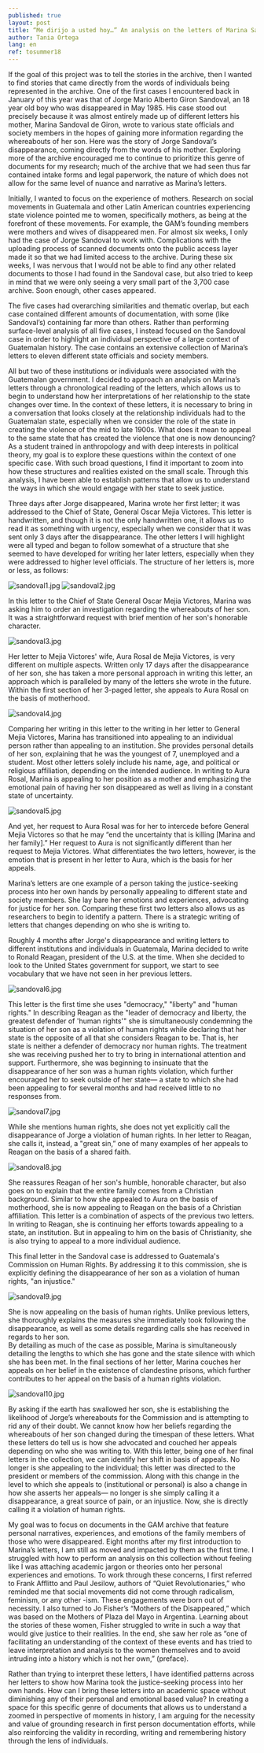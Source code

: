 ```yaml
---
published: true
layout: post
title: “Me dirijo a usted hoy…” An analysis on the letters of Marina Sandoval, mother of Jorge Sandoval
author: Tania Ortega
lang: en
ref: tosummer18
---
```


If the goal of this project was to tell the stories in the archive, then I wanted to find stories that came directly from the words of  individuals being represented in the archive. One of the first cases I encountered back in January of this year was that of Jorge Mario Alberto Giron Sandoval, an 18 year old boy who was disappeared in May 1985. His case stood out precisely because it was almost entirely made up of different letters his mother, Marina Sandoval de Giron, wrote to various state officials and society members in the hopes of gaining more information regarding the whereabouts of her son. Here was the story of Jorge Sandoval’s disappearance, coming directly from the words of his mother. Exploring more of the archive encouraged me to continue to prioritize this genre of documents for my research; much of the archive that we had seen thus far contained intake forms and legal paperwork, the nature of which does not allow for the same level of nuance and narrative as Marina’s letters. 

Initially, I wanted to focus on the experience of mothers. Research on social movements in Guatemala and other Latin American countries experiencing state violence pointed me to women, specifically mothers, as being at the forefront of these movements. For example, the GAM’s founding members were mothers and wives of disappeared men. For almost six weeks, I only had the case of Jorge Sandoval to work with. Complications with the uploading process of scanned documents onto the public access layer made it so that we had limited access to the archive. During these six weeks, I was nervous that I would not be able to find any other related documents to those I had found in the Sandoval case, but also tried to keep in mind that we were only seeing a very small part of the 3,700 case archive. Soon enough, other cases appeared. 

The five cases had overarching similarities and thematic overlap, but each case contained different amounts of documentation, with some (like Sandoval’s) containing far more than others. Rather than performing surface-level analysis of all five cases, I instead focused on the Sandoval case in order to highlight an individual perspective of a large context of Guatemalan history. The case contains an extensive collection of Marina’s letters to eleven different state officials and society members.

All but two of these institutions or individuals were associated with the Guatemalan government. I decided to approach an analysis on Marina’s letters through a chronological reading of the letters, which allows us to begin to understand how her interpretations of her  relationship to the state changes over time. In the context of these letters, it is necessary to bring in a conversation that looks closely at the relationship individuals had to the Guatemalan state, especially when we consider the role of the state in creating the violence of the mid to late 1900s. What does it mean to appeal to the same state that has created the violence that one is now denouncing? As a student trained in anthropology and with deep interests in political theory, my goal is to explore these questions within the context of one specific case. With such broad questions, I find it important to zoom into how these structures and realities existed on the small scale. Through this analysis, I have been able to establish patterns that allow us to understand the ways in which she would engage with her state to seek justice.

Three days after Jorge disappeared, Marina wrote her first letter; it was addressed to the Chief of State, General Oscar Mejia Victores. This letter is handwritten, and though it is not the only handwritten one, it allows us to read it as something with urgency, especially when we consider that it was sent only 3 days after the disappearance. The other letters I will highlight were all typed and began to follow somewhat of a structure that she seemed to have developed for writing her later letters, especially when they were addressed to higher level officials. The structure of her letters is, more or less,  as follows: 

![sandoval1.jpg]({{site.baseurl}}/images/sandoval1.jpg)
![sandoval2.jpg]({{site.baseurl}}/images/sandoval2.jpg)

In this letter to the Chief of State General Oscar Mejia Victores, Marina was asking him to order an investigation regarding the whereabouts of her son. It was a straightforward request with brief mention of her son's honorable character. 

![sandoval3.jpg]({{site.baseurl}}/images/sandoval3.jpg)

Her letter to Mejia Victores' wife, Aura Rosal de Mejia Victores, is very different on multiple aspects. Written only 17 days after the disappearance of her son, she has taken a more personal approach in writing this letter, an approach which is paralleled by many of the letters she wrote in the future. Within the first section of her 3-paged letter, she appeals to Aura Rosal on the basis of motherhood.

![sandoval4.jpg]({{site.baseurl}}/images/sandoval4.jpg)

Comparing her writing in this letter to the writing in her letter to General Mejia Victores, Marina has transitioned into appealing to an individual person rather than appealing to an institution. She provides personal details of her son, explaining that he was the youngest of 7, unemployed and a student. Most other letters solely include his name, age, and political or religious affiliation, depending on the intended audience. In writing to Aura Rosal, Marina is appealing to her position as a mother and emphasizing the emotional pain of having her son disappeared as well as living in a constant state of uncertainty.

![sandoval5.jpg]({{site.baseurl}}/images/sandoval5.jpg)

And yet, her request to Aura Rosal was for her to intercede before  General Mejia Victores so that he may “end the uncertainty that is killing [Marina and her family].” Her request to Aura is not significantly different than her request to Mejia Victores. What differentiates the two letters, however, is the emotion that is present in her letter to Aura, which is the basis for her appeals. 

Marina’s letters are one example of a person taking the justice-seeking process into her own hands by personally appealing to different state and society members. She lay bare her emotions and experiences, advocating for justice for her son. Comparing these first two letters also allows us as researchers to begin to identify a pattern. There is a strategic writing of letters that changes depending on who she is writing to.

Roughly 4 months after Jorge's disappearance and writing letters to different institutions and individuals in Guatemala, Marina decided to write to Ronald Reagan, president of the U.S. at the time. When she decided to look to the United States government for support, we start to see vocabulary that we have not seen in her previous letters. 

![sandoval6.jpg]({{site.baseurl}}/images/sandoval6.jpg)

This letter is the first time she uses "democracy," "liberty" and "human rights." In describing Reagan as the "leader of democracy and liberty, the greatest defender of 'human rights'" she is simultaneously condemning the situation of her son as a violation of human rights while declaring that her state is the opposite of all that she considers Reagan to be. That is, her state is neither a defender of democracy nor human rights. The treatment she was receiving pushed her to try to bring in international attention and support. Furthermore, she was beginning to insinuate that the disappearance of her son was a human rights violation, which further encouraged her to seek outside of her state— a state to which she had been appealing to for several months and had received little to no responses from.

![sandoval7.jpg]({{site.baseurl}}/images/sandoval7.jpg)

While she mentions human rights, she does not yet explicitly call the disappearance of Jorge a violation of human rights. In her letter to Reagan, she calls it, instead, a "great sin,” one of many examples of her appeals to Reagan on the basis of a shared faith.

![sandoval8.jpg]({{site.baseurl}}/images/sandoval8.jpg)

She reassures Reagan of her son's humble, honorable character, but also goes on to explain that the entire family comes from a Christian background. Similar to how she appealed to Aura on the basis of motherhood, she is now appealing to Reagan on the basis of a Christian affiliation. This letter is a combination of aspects of the previous two letters. In writing to Reagan, she is continuing her efforts towards appealing to a state, an institution. But in appealing to him on the basis of Christianity, she is also trying to appeal to a more individual audience.

This final letter in the Sandoval case is addressed to Guatemala's Commission on Human Rights. By addressing it to this commission, she is explicitly defining the disappearance of her son as a violation of human rights, "an injustice."

![sandoval9.jpg]({{site.baseurl}}/images/sandoval9.jpg)

She is now appealing on the basis of human rights. Unlike previous letters, she thoroughly explains the measures she immediately took following the disappearance, as well as some details regarding calls she has received in regards to her son.   
By detailing as much of the case as possible, Marina is simultaneously detailing the lengths to which she has gone and the state silence with which she has been met. In the final sections of her letter, Marina couches her appeals on her belief in the existence of clandestine prisons, which further contributes to her appeal on the basis of a human rights violation.
 

![sandoval10.jpg]({{site.baseurl}}/images/sandoval10.jpg)

By asking if the earth has swallowed her son, she is establishing the likelihood of Jorge’s whereabouts for the Commission and is attempting to rid any of their doubt. We cannot know how her beliefs regarding the whereabouts of her son changed during the timespan of these letters. What these letters do tell us is how she advocated and couched her appeals depending on who she was writing to. With this letter, being one of her final letters in the collection, we can identify her shift in basis of appeals. No longer is she appealing to the individual; this letter was directed to the president or members of the commission. Along with this change in the level to which she appeals to (institutional or personal) is also a change in how she asserts her appeals— no longer is she simply calling it a disappearance, a great source of pain, or an injustice. Now, she is directly calling it a violation of human rights.

My goal was to focus on documents in the GAM archive that feature personal narratives, experiences, and emotions of the family members of those who were disappeared. Eight months after my first introduction to Marina’s letters, I am still as moved and impacted by them as the first time. I struggled with how to perform an analysis on this collection without feeling like I was attaching academic jargon or theories onto her personal experiences and emotions. To work through these concerns, I first referred to Frank Afflitto and Paul Jesilow, authors of “Quiet Revolutionaries,” who reminded me that social movements  did not come through radicalism, feminism, or any other -ism. These engagements were born out of necessity. I also turned to Jo Fisher’s “Mothers of the Disappeared,” which was based on the Mothers of Plaza del Mayo in Argentina. Learning about the stories of these women, Fisher struggled to write in such a way that would give justice to their realities. In the end, she saw her role as “one of facilitating an understanding of the context of these events and has tried to leave interpretation and analysis to the women themselves and to avoid intruding into a history which is not her own,” (preface).

Rather than trying to interpret these letters, I have identified patterns across her letters to show how Marina took the justice-seeking process into her own hands. How can I bring these letters into an academic space without diminishing any of their personal and emotional based value? In creating a space for this specific genre of documents that allows us to understand a zoomed in perspective of moments in history, I am arguing for the necessity and value of grounding research in first person documentation efforts, while also reinforcing the validity in recording, writing and remembering history through the lens of individuals.
